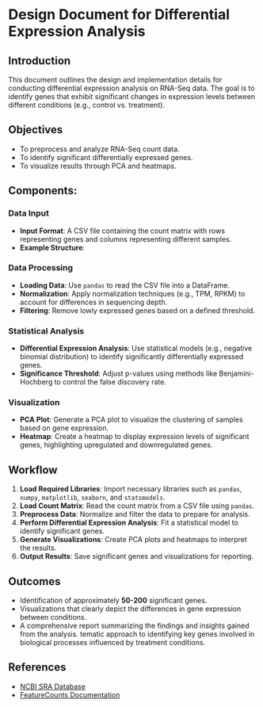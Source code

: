 # Design Document for Differential Expression Analysis

##  Introduction
This document outlines the design and implementation details for conducting differential expression analysis on RNA-Seq data. The goal is to identify genes that exhibit significant changes in expression levels between different conditions (e.g., control vs. treatment).

##  Objectives
- To preprocess and analyze RNA-Seq count data.
- To identify significant differentially expressed genes.
- To visualize results through PCA and heatmaps.

## Components:
###  Data Input
- **Input Format**: A CSV file containing the count matrix with rows representing genes and columns representing different samples.
- **Example Structure**:
###  Data Processing
- **Loading Data**: Use `pandas` to read the CSV file into a DataFrame.
- **Normalization**: Apply normalization techniques (e.g., TPM, RPKM) to account for differences in sequencing depth.
- **Filtering**: Remove lowly expressed genes based on a defined threshold.
###  Statistical Analysis
- **Differential Expression Analysis**: Use statistical models (e.g., negative binomial distribution) to identify significantly differentially expressed genes.
- **Significance Threshold**: Adjust p-values using methods like Benjamini-Hochberg to control the false discovery rate.
###  Visualization
- **PCA Plot**: Generate a PCA plot to visualize the clustering of samples based on gene expression.
- **Heatmap**: Create a heatmap to display expression levels of significant genes, highlighting upregulated and downregulated genes.

##  Workflow
1. **Load Required Libraries**: Import necessary libraries such as `pandas`, `numpy`, `matplotlib`, `seaborn`, and `statsmodels`.
2. **Load Count Matrix**: Read the count matrix from a CSV file using `pandas`.
3. **Preprocess Data**: Normalize and filter the data to prepare for analysis.
4. **Perform Differential Expression Analysis**: Fit a statistical model to identify significant genes.
5. **Generate Visualizations**: Create PCA plots and heatmaps to interpret the results.
6. **Output Results**: Save significant genes and visualizations for reporting.

##  Outcomes
- Identification of approximately **50-200** significant genes.
- Visualizations that clearly depict the differences in gene expression between conditions.
- A comprehensive report summarizing the findings and insights gained from the analysis.
tematic approach to identifying key genes involved in biological processes influenced by treatment conditions.

##  References
- [NCBI SRA Database](https://www.ncbi.nlm.nih.gov/sra)
- [FeatureCounts Documentation](https://bioinf.wehi.edu.au/featureCounts/) 
